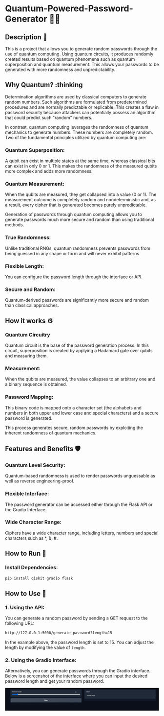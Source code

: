# Quantum-Powered-Password-Generator :closed_lock_with_key::sparkles:

## Description :star2:
This is a project that allows you to generate random passwords through the use of quantum computing. Using quantum circuits, it produces randomly created results based on quantum phenomena such as quantum superposition and quantum measurement. This allows your passwords to be generated with more randomness and unpredictability.

## Why Quantum? :thinking
Determination algorithms are used by classical computers to generate random numbers. Such algorithms are formulated from predetermined procedures and are normally predictable or replicable. This creates a flaw in password security because attackers can potentially possess an algorithm that could predict such "random" numbers.

In contrast, quantum computing leverages the randomness of quantum mechanics to generate numbers. These numbers are completely random. Two of the fundamental principles utilized by quantum computing are:

### Quantum Superposition:
A qubit can exist in multiple states at the same time, whereas classical bits can exist in only 0 or 1. This makes the randomness of the measured qubits more complex and adds more randomness.

### Quantum Measurement:
When the qubits are measured, they get collapsed into a value (0 or 1). The measurement outcome is completely random and nondeterministic and, as a result, every cipher that is generated becomes purely unpredictable.

Generation of passwords through quantum computing allows you to generate passwords much more secure and random than using traditional methods.

### True Randomness:
Unlike traditional RNGs, quantum randomness prevents passwords from being guessed in any shape or form and will never exhibit patterns.

### Flexible Length:
You can configure the password length through the interface or API.

### Secure and Random:
Quantum-derived passwords are significantly more secure and random than classical approaches.

## How it works :gear:
### Quantum Circuitry
Quantum circuit is the base of the password generation process. In this circuit, superposition is created by applying a Hadamard gate over qubits and measuring them.

### Measurement:
When the qubits are measured, the value collapses to an arbitrary one and a binary sequence is obtained.

### Password Mapping:
This binary code is mapped onto a character set (the alphabets and numbers in both upper and lower case and special characters) and a secure password is generated.

This process generates secure, random passwords by exploiting the inherent randomness of quantum mechanics.

## Features and Benefits :shield:
### Quantum Level Security:
Quantum-based randomness is used to render passwords unguessable as well as reverse engineering-proof.

### Flexible Interface:
The password generator can be accessed either through the Flask API or the Gradio Interface.

### Wide Character Range:
Ciphers have a wide character range, including letters, numbers and special characters such as *, &, #.

## How to Run :rocket:
### Install Dependencies:
```bash
pip install qiskit gradio flask
```

## How to Use :rocket:

### 1. Using the API:
You can generate a random password by sending a GET request to the following URL:

```bash
http://127.0.0.1:5000/generate_password?length=15
```

In the example above, the password length is set to 15. You can adjust the length by modifying the value of `length`.

### 2. Using the Gradio Interface:
Alternatively, you can generate passwords through the Gradio interface. Below is a screenshot of the interface where you can input the desired password length and get your random password.

![Gradio Interface](src/gradio.png)


